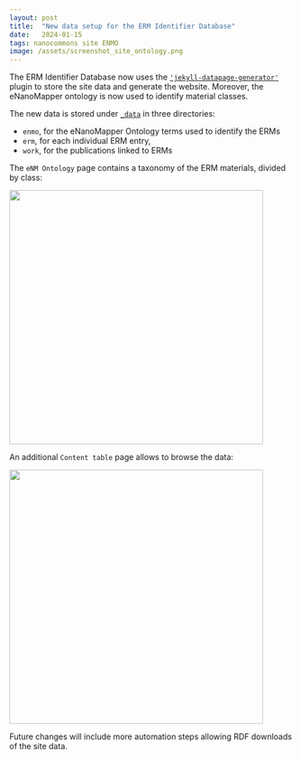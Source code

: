 ```yaml
---
layout: post
title:  "New data setup for the ERM Identifier Database"
date:   2024-01-15
tags: nanocommons site ENMO
image: /assets/screenshot_site_ontology.png
---
```

The ERM Identifier Database now uses the [`'jekyll-datapage-generator'`](https://github.com/avillafiorita/jekyll-datapage_gen) plugin to store the site data and generate the website. Moreover, the eNanoMapper ontology is now used to identify material classes.

The new data is stored under [`_data`](https://github.com/NanoCommons/erm-database/tree/main/_data) in three directories:
  - `enmo`, for the eNanoMapper Ontology terms used to identify the ERMs
  - `erm`, for each individual ERM entry,
  - `work`, for the publications linked to ERMs

The `eNM Ontology` page contains a taxonomy of the ERM materials, divided by class:


<img src="/assets/83466805/f8b5f2b8-8330-489a-acfa-cff9a4f5b17b" width="450"/>


An additional `Content table` page allows to browse the data:

<img src="/erm-database/assets/83466805/43a2328c-2d80-46cd-ae3a-5149f64ccc8e" width="450"/>

Future changes will include more automation steps allowing RDF downloads of the site data.
